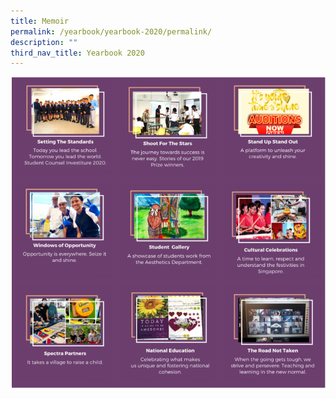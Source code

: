 ```yaml
---
title: Memoir
permalink: /yearbook/yearbook-2020/permalink/
description: ""
third_nav_title: Yearbook 2020
---
```

![](/images/memoir2020.png)